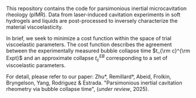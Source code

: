 This repository contains the code for parsimonious inertial microcavitation rheology (pIMR). Data from laser-induced cavitation experiments in soft hydrogels and liquids are post-processed to inversely characterize the material viscoelasticity. 

In brief, we seek to minimize a cost function within the space of trial viscoelastic parameters. The cost function describes the agreement between the experimentally measured bubble collapse time $t_{\rm c}^{\rm Expt}$ and an approximate collapse $t_{c}^{EB}$ corresponding to a set of viscoelastic parameters.

For detail, please refer to our paper: Zhu*, Remillard*, Abeid, Frolkin, Bryngelson, Yang, Rodriguez & Estrada. "Parsimonious inertial cavitation rheometry via bubble collapse time", (*under review*, 2025).
